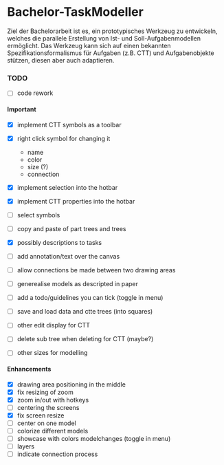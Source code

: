 # Bachelor-TaskModeller

Ziel der Bachelorarbeit ist es, ein prototypisches Werkzeug zu entwickeln, welches die parallele Erstellung von Ist- und Soll-Aufgabenmodellen ermöglicht. Das
Werkzeug kann sich auf einen bekannten Spezifikationsformalismus für Aufgaben (z.B. CTT) und Aufgabenobjekte stützen, diesen aber auch adaptieren.

### TODO
- [ ] code rework

#### Important
- [x] implement CTT symbols as a toolbar
- [x] right click symbol for changing it
  - name
  - color
  - size (?)
  - connection
- [x] implement selection into the hotbar
- [x] implement CTT properties into the hotbar
- [ ] select symbols
- [ ] copy and paste of part trees and trees
- [x] possibly descriptions to tasks
- [ ] add annotation/text over the canvas
- [ ] allow connections be made between two drawing areas
- [ ] generealise models as descripted in paper
- [ ] add a todo/guidelines you can tick (toggle in menu)

- [ ] save and load data and ctte trees (into squares)

- [ ] other edit display for CTT
- [ ] delete sub tree when deleting for CTT (maybe?)
- [ ] other sizes for modelling

#### Enhancements
- [x] drawing area positioning in the middle
- [x] fix resizing of zoom
- [x] zoom in/out with hotkeys
- [ ] centering the screens
- [x] fix screen resize
- [ ] center on one model
- [ ] colorize different models
- [ ] showcase with colors modelchanges (toggle in menu)
- [ ] layers
- [ ] indicate connection process
